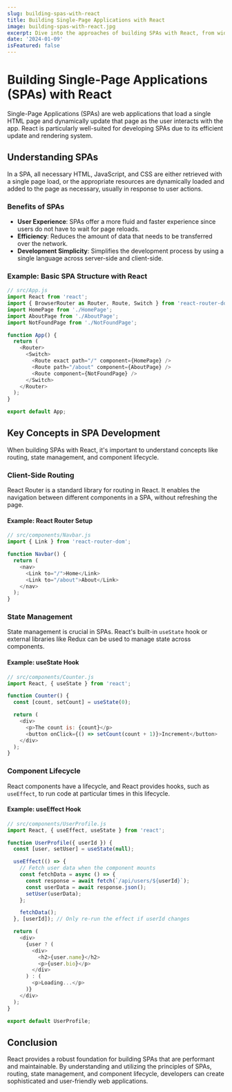 ```yaml
---
slug: building-spas-with-react
title: Building Single-Page Applications with React
image: building-spas-with-react.jpg
excerpt: Dive into the approaches of building SPAs with React, from widget-based to full-page management.
date: '2024-01-09'
isFeatured: false
---
```


# Building Single-Page Applications (SPAs) with React

Single-Page Applications (SPAs) are web applications that load a single HTML page and dynamically update that page as the user interacts with the app. React is particularly well-suited for developing SPAs due to its efficient update and rendering system.

## Understanding SPAs

In a SPA, all necessary HTML, JavaScript, and CSS are either retrieved with a single page load, or the appropriate resources are dynamically loaded and added to the page as necessary, usually in response to user actions.

### Benefits of SPAs

- **User Experience**: SPAs offer a more fluid and faster experience since users do not have to wait for page reloads.
- **Efficiency**: Reduces the amount of data that needs to be transferred over the network.
- **Development Simplicity**: Simplifies the development process by using a single language across server-side and client-side.

### Example: Basic SPA Structure with React

```js
// src/App.js
import React from 'react';
import { BrowserRouter as Router, Route, Switch } from 'react-router-dom';
import HomePage from './HomePage';
import AboutPage from './AboutPage';
import NotFoundPage from './NotFoundPage';

function App() {
  return (
    <Router>
      <Switch>
        <Route exact path="/" component={HomePage} />
        <Route path="/about" component={AboutPage} />
        <Route component={NotFoundPage} />
      </Switch>
    </Router>
  );
}

export default App;
```

## Key Concepts in SPA Development

When building SPAs with React, it's important to understand concepts like routing, state management, and component lifecycle.

### Client-Side Routing

React Router is a standard library for routing in React. It enables the navigation between different components in a SPA, without refreshing the page.

#### Example: React Router Setup

```js
// src/components/Navbar.js
import { Link } from 'react-router-dom';

function Navbar() {
  return (
    <nav>
      <Link to="/">Home</Link>
      <Link to="/about">About</Link>
    </nav>
  );
}
```

### State Management

State management is crucial in SPAs. React's built-in `useState` hook or external libraries like Redux can be used to manage state across components.

#### Example: useState Hook

```js
// src/components/Counter.js
import React, { useState } from 'react';

function Counter() {
  const [count, setCount] = useState(0);

  return (
    <div>
      <p>The count is: {count}</p>
      <button onClick={() => setCount(count + 1)}>Increment</button>
    </div>
  );
}
```

### Component Lifecycle

React components have a lifecycle, and React provides hooks, such as `useEffect`, to run code at particular times in this lifecycle.

#### Example: useEffect Hook

```js
// src/components/UserProfile.js
import React, { useEffect, useState } from 'react';

function UserProfile({ userId }) {
  const [user, setUser] = useState(null);

  useEffect(() => {
    // Fetch user data when the component mounts
    const fetchData = async () => {
      const response = await fetch(`/api/users/${userId}`);
      const userData = await response.json();
      setUser(userData);
    };

    fetchData();
  }, [userId]); // Only re-run the effect if userId changes

  return (
    <div>
      {user ? (
        <div>
          <h2>{user.name}</h2>
          <p>{user.bio}</p>
        </div>
      ) : (
        <p>Loading...</p>
      )}
    </div>
  );
}

export default UserProfile;
```

## Conclusion

React provides a robust foundation for building SPAs that are performant and maintainable. By understanding and utilizing the principles of SPAs, routing, state management, and component lifecycle, developers can create sophisticated and user-friendly web applications.
